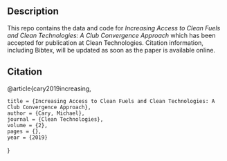 ## Description

This repo contains the data and code for *Increasing Access to Clean Fuels and Clean Technologies: A Club Convergence Approach* which has been accepted for publication at Clean Technologies. Citation information, including Bibtex, will be updated as soon as the paper is available online.

## Citation

@article{cary2019increasing,

    title = {Increasing Access to Clean Fuels and Clean Technologies: A Club Convergence Approach},
    author = {Cary, Michael},
    journal = {Clean Technologies},
    volume = {2},
    pages = {},
    year = {2019} 
}
